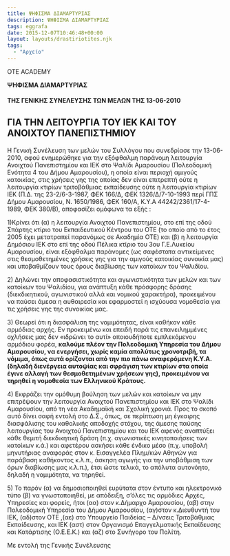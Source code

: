```yaml
---
title: ΨΗΦΙΣΜΑ ΔΙΑΜΑΡΤΥΡΙΑΣ
description: ΨΗΦΙΣΜΑ ΔΙΑΜΑΡΤΥΡΙΑΣ
tags: eggrafa
date: 2015-12-07T10:46:48+00:00
layout: layouts/drastiriotites.njk
tags:
  - "Αρχείο"
---
```


OTE ACADEMY

<!-- excerpt -->

**ΨΗΦΙΣΜΑ ΔΙΑΜΑΡΤΥΡΙΑΣ**

#### ΤΗΣ ΓΕΝΙΚΗΣ ΣΥΝΕΛΕΥΣΗΣ ΤΩΝ ΜΕΛΩΝ ΤΗΣ 13-06-2010

## ΓΙΑ ΤΗΝ ΛΕΙΤΟΥΡΓΙΑ ΤΟΥ ΙΕΚ ΚΑΙ ΤΟΥ ΑΝΟΙΧΤΟΥ ΠΑΝΕΠΙΣΤΗΜΙΟΥ

####

Η Γενική Συνέλευση των μελών του Συλλόγου που συνεδρίασε την 13-06-2010, αφού ενημερώθηκε για την εξόφθαλμη παράνομη λειτουργία Ανοιχτού Πανεπιστημίου και ΙΕΚ στο Ψαλίδι Αμαρουσίου (Πολεοδομική Ενότητα 4 του Δήμου Αμαρουσίου), η οποία είναι περιοχή αμιγούς κατοικίας, στις χρήσεις γης της οποίας δεν είναι επιτρεπτή ούτε η λειτουργία κτιρίων τριτοβάθμιας εκπαίδευσης ούτε η λειτουργία κτιρίων ΙΕΚ (Π.Δ. της 23-2/6-3-1987, ΦΕΚ 166/Δ, ΦΕΚ 1326/Δ/7-10-1993 περί ΓΠΣ Δήμου Αμαρουσίου, Ν. 1650/1986, ΦΕΚ 160/Α, Κ.Υ.Α 44242/2361/17-4-1989, ΦΕΚ 380/Β), αποφασίζει ομόφωνα τα εξής :

1)Κρίνει ότι (α) η λειτουργία Ανοιχτού Πανεπιστημίου, στο επί της οδού Σπάρτης κτίριο του Εκπαιδευτικού Κέντρου του ΟΤΕ (το οποίο από το έτος 2005 έχει μετατραπεί παρανόμως σε Ακαδημία ΟΤΕ) και (β) η λειτουργία Δημόσιου ΙΕΚ στο επί της οδού Πέλικα κτίριο του 3ου Γ.Ε.Λυκείου Αμαρουσίου, είναι εξόφθαλμα παράνομες (ως σαφέστατα αντικείμενες στις θεσμοθετημένες χρήσεις γης για την αμιγούς κατοικίας συνοικία μας) και υποβαθμίζουν τους όρους διαβίωσης των κατοίκων του Ψαλιδίου.

2\) Δηλώνει την αποφασιστικότητα και αγωνιστικότητα των μελών και των κατοίκων του Ψαλιδίου, για ανάπτυξη κάθε πρόσφορης δράσης (διεκδικητικού, αγωνιστικού αλλά και νομικού χαρακτήρα), προκειμένου να παύσει άμεσα η αυθαιρεσία και εφαρμοστεί η ισχύουσα νομοθεσία για τις χρήσεις γης της συνοικίας μας.

3\) Θεωρεί ότι η διασφάλιση της νομιμότητας, είναι καθήκον κάθε αρμόδιας αρχής. Εν προκειμένω και επειδή παρά τις επανειλημμένες οχλήσεις μας δεν «ιδρώνει το αυτί» οποιουδήποτε εμπλεκόμενου αρμόδιου φορέα, **καλούμε πλέον την Πολεοδομική Υπηρεσία του Δήμου Αμαρουσίου, να ενεργήσει, χωρίς καμία απολύτως χρονοτριβή, τα νόμιμα, όπως αυτά ορίζονται από την πιο πάνω αναφερόμενη Κ.Υ.Α. (δηλαδή διενέργεια αυτοψίας και σφράγιση των κτιρίων στα οποία έγινε αλλαγή των θεσμοθετημένων χρήσεων γης), προκειμένου να τηρηθεί η νομοθεσία των Ελληνικού Κράτους.**

4\) Εκφράζει την ομόθυμη βούληση των μελών και κατοίκων να μην επιτρέψουν την λειτουργία Ανοιχτού Πανεπιστημίου και ΙΕΚ στο Ψαλίδι Αμαρουσίου, από τη νέα Ακαδημαϊκή και Σχολική χρονιά. Προς το σκοπό αυτό δίνει σαφή εντολή στο Δ.Σ., όπως, σε περίπτωση μη έγκαιρης διασφάλισης του καθολικής αποδοχής στόχου, της άμεσης παύσης λειτουργίας του Ανοιχτού Πανεπιστημίου και του ΙΕΚ αφενός αναπτύξει κάθε θεμιτή διεκδικητική δράση (π.χ. αγωνιστικές κινητοποιήσεις των κατοίκων κ.ά.) και αφετέρου ασκήσει κάθε ένδικο μέσο (π.χ. υποβολή μηνυτήριας αναφοράς στον κ. Εισαγγελέα Πλημ/κών Αθηνών για παράβαση καθήκοντος κ.λ.π., άσκηση αγωγής για την υποβάθμιση των όρων διαβίωσης μας κ.λ.π.), έτσι ώστε τελικά, το απόλυτα αυτονόητο, δηλαδή η νομιμότητα, να τηρηθεί.

5\) Το παρόν (α) να δημοσιοποιηθεί ευρύτατα στον έντυπο και ηλεκτρονικό τύπο (β) να γνωστοποιηθεί, με απόδειξη, σ’όλες τις αρμόδιες Αρχές, Υπηρεσίες και φορείς, ήτοι (αα) στον κ.Δήμαρχο Αμαρουσίου, (αβ) στην Πολεοδομική Υπηρεσία του Δήμου Αμαρουσίου, (αγ)στον κ.Διευθυντή του ΙΕΚ, (αδ)στον ΟΤΕ ,(αε) στο Υπουργείο Παιδείας – Δ/νσεις Τριτοβάθμιας Εκπαίδευσης, και ΙΕΚ (αστ) στον Οργανισμό Επαγγελματικής Εκπαίδευσης και Κατάρτισης (Ο.Ε.Ε.Κ.) και (αζ) στο Συνήγορο του Πολίτη.

Με εντολή της Γενικής Συνέλευσης
